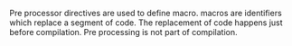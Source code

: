 Pre processor directives are used to define macro. macros are identifiers which replace a segment of code. The replacement of code happens just before compilation. Pre processing is not part of compilation.
